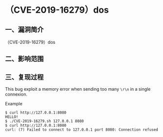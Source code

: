（CVE-2019-16279）dos
=====================

一、漏洞简介
------------

（CVE-2019-16279）dos

二、影响范围
------------

三、复现过程
------------

This bug exploit a memory error when sending too many `\r\n` in a single
connexion.

Example

    $ curl http://127.0.0.1:8080
    HELLO!
    $ ./CVE-2019-16279.sh 127.0.0.1 8080
    $ curl http://127.0.0.1:8080
    curl: (7) Failed to connect to 127.0.0.1 port 8080: Connection refused
